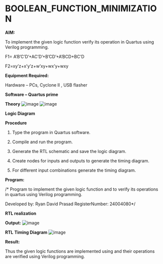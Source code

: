 # BOOLEAN_FUNCTION_MINIMIZATION

**AIM:**

To implement the given logic function verify its operation in Quartus using Verilog programming.

F1= A’B’C’D’+AC’D’+B’CD’+A’BCD+BC’D 

F2=xy’z+x’y’z+w’xy+wx’y+wxy

**Equipment Required:**

Hardware – PCs, Cyclone II , USB flasher

**Software – Quartus prime**

**Theory**
![image](https://github.com/user-attachments/assets/78d0c413-c4c6-44b7-8e29-68b809049a16)
![image](https://github.com/user-attachments/assets/0267a517-a6c0-462b-98d3-e6c6db0cbce9)


**Logic Diagram**

**Procedure**

1.	Type the program in Quartus software.

2.	Compile and run the program.

3.	Generate the RTL schematic and save the logic diagram.

4.	Create nodes for inputs and outputs to generate the timing diagram.

5.	For different input combinations generate the timing diagram.


**Program:**

/* Program to implement the given logic function and to verify its operations in quartus using Verilog programming. 

Developed by: Ryan David Prasad 
RegisterNumber: 24004080*/


**RTL realization**

**Output:**
![image](https://github.com/user-attachments/assets/25bfd4a7-7e28-448b-9197-0b6eab2aea64)

**RTL**
**Timing Diagram**
![image](https://github.com/user-attachments/assets/de1a999f-98e3-445f-a32c-a437618887b7)




**Result:**

Thus the given logic functions are implemented using and their operations are verified using Verilog programming.

